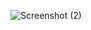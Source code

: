 ![Screenshot (2)](https://github.com/razannael/Instanced-Rendering/assets/127951072/d9bc2c03-cddc-42b1-913f-95fd3567354c)
